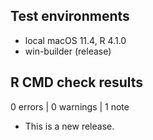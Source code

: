 ## Test environments
* local macOS 11.4, R 4.1.0
* win-builder (release)

## R CMD check results

0 errors | 0 warnings | 1 note

* This is a new release.
